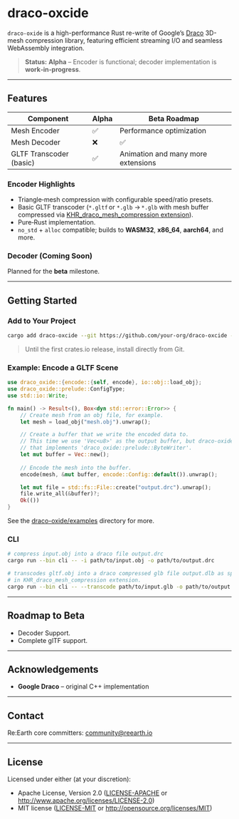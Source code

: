 # draco-oxcide

&#x20;&#x20;

`draco-oxide` is a high-performance Rust re-write of Google’s [Draco](https://github.com/google/draco) 3D-mesh compression library, featuring efficient streaming I/O and seamless WebAssembly integration.

> **Status:** **Alpha** – Encoder is functional; decoder implementation is **work‑in‑progress**.

---

## Features

| Component              | Alpha  | Beta Roadmap       |
| ------------------     | -----  | ------------------ |
| Mesh Encoder           | ✅     | Performance optimization |
| Mesh Decoder           | ❌     | ✅                  |
| GLTF Transcoder (basic)| ✅     | Animation and many more extensions  |

### Encoder Highlights

* Triangle‑mesh compression with configurable speed/ratio presets.
* Basic GLTF transcoder (`*.gltf` or `*.glb` → `*.glb` with mesh buffer compressed via [KHR_draco_mesh_compression extension](https://github.com/KhronosGroup/glTF/tree/main/extensions/2.0/Khronos/KHR_draco_mesh_compression)).
* Pure‑Rust implementation.
* `no_std` + `alloc` compatible; builds to **WASM32**, **x86\_64**, **aarch64**, and more.

### Decoder (Coming Soon)

Planned for the **beta** milestone.

---

## Getting Started

### Add to Your Project

```bash
cargo add draco-oxcide --git https://github.com/your-org/draco-oxcide --tag v0.1.0-alpha.*
```

> Until the first crates.io release, install directly from Git.

### Example: Encode a GLTF Scene

```rust
use draco_oxide::{encode::{self, encode}, io::obj::load_obj};
use draco_oxide::prelude::ConfigType;
use std::io::Write;

fn main() -> Result<(), Box<dyn std::error::Error>> {
    // Create mesh from an obj file, for example.
    let mesh = load_obj("mesh.obj").unwrap();

    // Create a buffer that we write the encoded data to.
    // This time we use 'Vec<u8>' as the output buffer, but draco-oxide can stream-write to anything 
    // that implements 'draco_oxide::prelude::ByteWriter'.
    let mut buffer = Vec::new();
    
    // Encode the mesh into the buffer.
    encode(mesh, &mut buffer, encode::Config::default()).unwrap();

    let mut file = std::fs::File::create("output.drc").unwrap();
    file.write_all(&buffer)?;
    Ok(())
}
```

See the [draco-oxide/examples](draco-oxide/examples/) directory for more.

### CLI

```bash
# compress input.obj into a draco file output.drc
cargo run --bin cli -- -i path/to/input.obj -o path/to/output.drc

# transcodes gltf.obj into a draco compressed glb file output.dlb as specified 
# in KHR_draco_mesh_compression extension.
cargo run --bin cli -- --transcode path/to/input.glb -o path/to/output.glb
```
---

## Roadmap to Beta

* Decoder Support.
* Complete glTF support.

---

## Acknowledgements

* **Google Draco** – original C++ implementation

---

## Contact

Re:Earth core committers: [community@reearth.io](mailto:community@reearth.io)

---

## License

Licensed under either (at your discretion):

- Apache License, Version 2.0
   ([LICENSE-APACHE](LICENSE-APACHE) or http://www.apache.org/licenses/LICENSE-2.0)
- MIT license
   ([LICENSE-MIT](LICENSE-MIT) or http://opensource.org/licenses/MIT)
